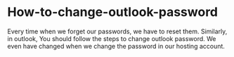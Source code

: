 # How-to-change-outlook-password
Every time when we forget our passwords, we have to reset them. Similarly, in outlook, You should follow the steps to change outlook password. We even have changed when we change the password in our hosting account.

